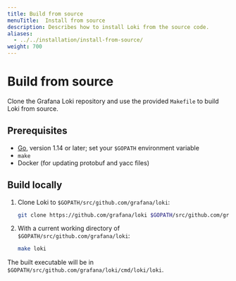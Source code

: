 ```yaml
---
title: Build from source
menuTitle:  Install from source
description: Describes how to install Loki from the source code.
aliases: 
  - ../../installation/install-from-source/
weight: 700
---
```

# Build from source

Clone the Grafana Loki repository and use the provided `Makefile`
to build Loki from source.

## Prerequisites

- [Go](https://golang.org/), version 1.14 or later;
set your `$GOPATH` environment variable
- `make`
- Docker (for updating protobuf and yacc files)

## Build locally

1. Clone Loki to `$GOPATH/src/github.com/grafana/loki`:

    ```bash
    git clone https://github.com/grafana/loki $GOPATH/src/github.com/grafana/loki
    ```

2. With a current working directory of `$GOPATH/src/github.com/grafana/loki`:

    ```bash
    make loki
    ```

The built executable will be in `$GOPATH/src/github.com/grafana/loki/cmd/loki/loki`.
